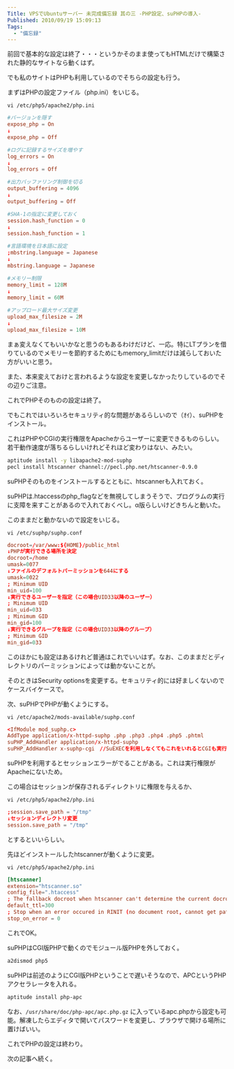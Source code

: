 ```yaml
---
Title: VPSでUbuntuサーバー 未完成備忘録 其の三 -PHP設定、suPHPの導入-
Published: 2010/09/19 15:09:13
Tags:
  - "備忘録"
---
```

前回で基本的な設定は終了・・・というかそのまま使ってもHTMLだけで構築された静的なサイトなら動くはず。

でも私のサイトはPHPも利用しているのでそちらの設定も行う。

まずはPHPの設定ファイル（php.ini）をいじる。

`vi /etc/php5/apache2/php.ini`

```conf
#バージョンを隠す
expose_php = On
↓
expose_php = Off

#ログに記録するサイズを増やす
log_errors = On
↓
log_errors = Off

#出力バッファリング制御を切る
output_buffering = 4096
↓
output_buffering = Off

#SHA-1の指定に変更しておく
session.hash_function = 0
↓
session.hash_function = 1

#言語環境を日本語に設定
;mbstring.language = Japanese
↓
mbstring.language = Japanese

#メモリー制限
memory_limit = 128M
↓
memory_limit = 60M

#アップロード最大サイズ変更
upload_max_filesize = 2M
↓
upload_max_filesize = 10M
```
まぁ変えなくてもいいかなと思うのもあるわけだけど、一応。特にLTプランを借りているのでメモリーを節約するためにもmemory_limitだけは減らしておいた方がいいと思う。

また、本来変えておけと言われるような設定を変更しなかったりしているのでその辺りご注意。

これでPHPそのものの設定は終了。

でもこれではいろいろセキュリティ的な問題があるらしいので（ｵｲ）、suPHPをインストール。

これはPHPやCGIの実行権限をApacheからユーザーに変更できるものらしい。若干動作速度が落ちるらしいけれどそれほど変わりはない、みたい。

```sh
aptitude install -y libapache2-mod-suphp
pecl install htscanner channel://pecl.php.net/htscanner-0.9.0
```

suPHPそのものをインストールするとともに、htscannerも入れておく。

suPHPは.htaccessのphp_flagなどを無視してしまうそうで、プログラムの実行に支障を来すことがあるので入れておくべし。α版らしいけどきちんと動いた。

このままだと動かないので設定をいじる。

`vi /etc/suphp/suphp.conf`
```conf
docroot=/var/www:${HOME}/public_html
↓PHPが実行できる場所を決定
docroot=/home
umask=0077
↓ファイルのデフォルトパーミッションを644にする
umask=0022
; Minimum UID
min_uid=100
↓実行できるユーザーを指定（この場合UID33以降のユーザー）
; Minimum UID
min_uid=033
; Minimum GID
min_gid=100
↓実行できるグループを指定（この場合UID33以降のグループ）
; Minimum GID
min_gid=033
```
このほかにも設定はあるけれど普通はこれでいいはず。なお、このままだとディレクトリのパーミッションによっては動かないことが。

そのときはSecurity optionsを変更する。セキュリティ的には好ましくないのでケースバイケースで。

次、suPHPでPHPが動くようにする。

`vi /etc/apache2/mods-available/suphp.conf`

```conf
<IfModule mod_suphp.c>
AddType application/x-httpd-suphp .php .php3 .php4 .php5 .phtml
suPHP_AddHandler application/x-httpd-suphp
suPHP_AddHandler x-suphp-cgi　//SuEXECを利用しなくてもこれをいれるとCGIも実行権限がユーザーになる
```

suPHPを利用するとセッションエラーがでることがある。これは実行権限がApacheにないため。

この場合はセッションが保存されるディレクトリに権限を与えるか、

`vi /etc/php5/apache2/php.ini`
```conf
;session.save_path = "/tmp"
↓セッションディレクトリ変更
session.save_path = "/tmp"
```

とするといいらしい。

先ほどインストールしたhtscannerが動くように変更。

`vi /etc/php5/apache2/php.ini`
```conf
[htscanner]
extension="htscanner.so"
config_file=".htaccess"
; The fallback docroot when htscanner can't determine the current docroot default_docroot="/"
default_ttl=300
; Stop when an error occured in RINIT (no document root, cannot get path_translated,...)
stop_on_error = 0
```
これでOK。

suPHPはCGI版PHPで動くのでモジュール版PHPを外しておく。

```sh
a2dismod php5
```

suPHPは前述のようにCGI版PHPということで遅いそうなので、APCというPHPアクセラレータを入れる。

```sh
aptitude install php-apc
```

なお、`/usr/share/doc/php-apc/apc.php.gz` に入っているapc.phpから設定も可能。解凍したらエディタで開いてパスワードを変更し、ブラウザで開ける場所に置けばいい。

これでPHPの設定は終わり。

次の記事へ続く。